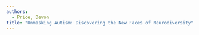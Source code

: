```yaml
---
authors:
  - Price, Devon
title: "Unmasking Autism: Discovering the New Faces of Neurodiversity"
---
```

